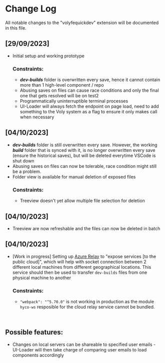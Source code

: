 # Change Log

All notable changes to the "volyfequickdev" extension will be documented in this file.

## [29/09/2023]

- Initial setup and working prototype
  ### Constraints:
  - <b><i>dev-builds</i></b> folder is overwritten every save, hence it cannot contain more than 1 high-level component / repo
  - Abusing saves on files can cause race conditions and only the final one that gets resolved will be on test2
  - Programmatically uninterruptible terminal processes
  - UI-Loader will always fetch the endpoint on page load, need to add something to the Voly system as a flag to ensure it only makes call when necessary
## [04/10/2023]
- <b><i>dev-builds</i></b> folder is still overwritten every save. However, the working <b><i>build</i></b> folder that is synced with it, is no longer overwritten every save (ensure the historical saves), but will be deleted everytime VSCode is shut down
- Abusing saves on files can now be tolerable, race condition might still be a problem.
- Folder view is available for manual deletion of exposed files
  ### Constraints:
    - Treeview doesn't yet allow multiple file selection for deletion
## [04/10/2023]
- Treeview are now refreshable and the files can now be deleted in batch
## [04/10/2023]
- [Work in progress] Setting up [Azure Relay](https://learn.microsoft.com/en-us/azure/azure-relay/relay-what-is-it) to "expose services [to the public cloud]", which will help with socket connection between 2 different local machines from different geographical locations. This service should then be used to transfer ```dev-builds``` files from one physical machine to another
  ### Constraints:
    - ```"webpack": "^5.70.0"``` is not working in production as the module ```hyco-ws``` resposible for the cloud relay service cannot be bundled.

<br />

## Possible features:
- Changes on local servers can be shareable to specified user emails - UI-Loader will then take charge of comparing user emails to load components accordingly
